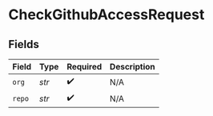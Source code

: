 # CheckGithubAccessRequest


## Fields

| Field              | Type               | Required           | Description        |
| ------------------ | ------------------ | ------------------ | ------------------ |
| `org`              | *str*              | :heavy_check_mark: | N/A                |
| `repo`             | *str*              | :heavy_check_mark: | N/A                |